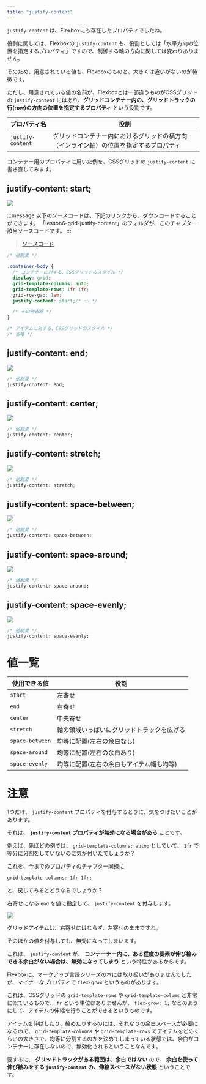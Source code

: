 ```yaml
---
title: "justify-content"
---
```


`justify-content` は、Flexboxにも存在したプロパティでしたね。

役割に関しては、Flexboxの `justify-content` も、役割としては「水平方向の位置を指定するプロパティ」ですので、制御する軸の方向に関しては変わりありません。

そのため、用意されている値も、Flexboxのものと、大きくは違いがないのが特徴です。

ただし、用意されている値の名前が、Flexboxとは一部違うものがCSSグリッドの `justify-content` にはあり、**グリッドコンテナー内の、グリッドトラックの行(row)の方向の位置を指定するプロパティ** という役割です。

プロパティ名 | 役割
------------ | -------------
 `justify-content`  | グリッドコンテナー内におけるグリッドの横方向（インライン軸）の位置を指定するプロパティ

コンテナー用のプロパティに用いた例を、CSSグリッドの `justify-content` に書き直してみます。

## justify-content: start;

![](https://storage.googleapis.com/zenn-user-upload/vk2udwcg8izs2omabewfcfldba58)

:::message
以下のソースコードは、下記のリンクから、ダウンロードすることができます。
「lesson6-grid-justify-content」のフォルダが、このチャプター該当ソースコードです。
:::

> [ソースコード](https://github.com/schabibi1/zenn-book-challenges/tree/main/lesson6-grid-justify-content)

```css
/* 他割愛 */

.container-body {
  /* コンテナーに対する、CSSグリッドのスタイル */
  display: grid;
  grid-template-columns: auto;
  grid-template-rows: 1fr 1fr;
  grid-row-gap: 1em;
  justify-content: start;/* 👈 */

  /* その他省略 */
}

/* アイテムに対する、CSSグリッドのスタイル */
/* 省略 */
```

## justify-content: end;

![](https://storage.googleapis.com/zenn-user-upload/ywga1kh07zn1ejtu9rn8ghbv8da4)

```css
/* 他割愛 */
justify-content: end;
```

## justify-content: center;

![](https://storage.googleapis.com/zenn-user-upload/pdug0oixb5fj9sbe4h7im42ayxtu)

```css
/* 他割愛 */
justify-content: center;
```

## justify-content: stretch;

![](https://storage.googleapis.com/zenn-user-upload/pgm8o5v1pyurkf5ui1w7a3erq9x3)

```css
/* 他割愛 */
justify-content: stretch;
```

## justify-content: space-between;

![](https://storage.googleapis.com/zenn-user-upload/o5qyvlyn8cng8e72gj0sw6yn4i68)

```css
/* 他割愛 */
justify-content: space-between;
```

## justify-content: space-around;

![](https://storage.googleapis.com/zenn-user-upload/lzk5y0ht5sso1fall37nrw20zp1f)

```css
/* 他割愛 */
justify-content: space-around;
```

## justify-content: space-evenly;

![](https://storage.googleapis.com/zenn-user-upload/y1khdgwkf1kaw2rj8choj5hy7aoo)

```css
/* 他割愛 */
justify-content: space-evenly;
```

# 値一覧

使用できる値 | 役割
------------ | -------------
 `start` | 左寄せ
 `end` | 右寄せ
 `center` | 中央寄せ
 `stretch` | 軸の領域いっぱいにグリッドトラックを広げる
 `space-between` | 均等に配置(左右の余白なし)
 `space-around` | 均等に配置(左右の余白あり)
 `space-evenly` | 均等に配置(左右の余白もアイテム幅も均等)

# 注意

1つだけ、 `justify-content` プロパティを付与するときに、気をつけたいことがあります。

それは、 **`justify-content` プロパティが無効になる場合がある** ことです。

例えば、先ほどの例では、 `grid-template-columns: auto;` としていて、 `1fr` で等分に分割をしていないのに気が付いたでしょうか？

これを、今までのプロパティのチャプター同様に

```css
grid-template-columns: 1fr 1fr;
```

と、戻してみるとどうなるでしょうか？

右寄せになる `end` を値に指定して、 `justify-content` を付与します。

![](https://storage.googleapis.com/zenn-user-upload/gu5gd7to2ayypfg19d479ie73huf)

グリッドアイテムは、右寄せにはならず、左寄せのままですね。

そのほかの値を付与しても、無効になってしまいます。

これは、 `justify-content` が、 **コンテーナー内に、ある程度の要素が伸び縮みできる余白がない場合は、無効になってしまう** という特性があるからです。

Flexboxに、マークアップ言語シリーズの本には取り扱いがありませんでしたが、マイナーなプロパティで `flex-grow` というものがあります。

これは、CSSグリッドの `grid-template-rows` や `grid-template-colums` と非常に似ているもので、 `fr` という単位はありませんが、 `flex-grow: 1;` などのようにして、アイテムの伸縮を行うことができるというものです。

アイテムを伸ばしたり、縮めたりするのには、それなりの余白スペースが必要になるので、 `grid-template-columns` や `grid-template-rows` でアイテムをどのくらいの大きさで、均等に分割するのかを決めてしまっている状態では、余白がコンテナーに存在しないので、無効化されるということなんです。

要するに、 **グリッドトラックがある範囲は、余白ではない** ので、 **余白を使って伸び縮みをする `justify-content` の、伸縮スペースがない状態** ということです。